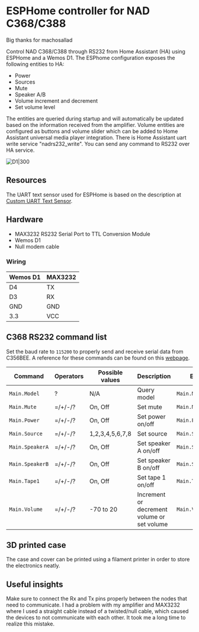 # ESPHome controller for NAD C368/C388

Big thanks for machosallad

Control NAD C368/C388 through RS232 from Home Assistant (HA) using ESPHome and a Wemos D1. The ESPhome configuration exposes the following entities to HA:

- Power
- Sources
- Mute
- Speaker A/B
- Volume increment and decrement
- Set volume level

The entities are queried during startup and will automatically be updated based on the information received from the amplifier.
Volume entities are configured as buttons and volume slider which can be added to Home Assistant universal media player integration.
There is Home Assistant uart write service "nadrs232_write". You can send any command to RS232 over HA service.

![D1|300](https://user-images.githubusercontent.com/16154330/224545597-2250914c-15a7-4edc-a7ab-20a4b03c57b4.jpg)

## Resources

The UART text sensor used for ESPHome is based on the description at [Custom UART Text Sensor](https://esphome.io/cookbook/uart_text_sensor.html).

## Hardware

- MAX3232 RS232 Serial Port to TTL Conversion Module
- Wemos D1
- Null modem cable

### Wiring

| Wemos D1 | MAX3232 |
| -------- | ------- |
| D4       | TX      |
| D3       | RX      |
| GND      | GND     |
| 3.3      | VCC     |

## C368 RS232 command list

Set the baud rate to `115200` to properly send and receive serial data from C356BEE. A reference for these commands can be
found on this [webpage](https://www.yumpu.com/en/document/read/35405103/c356-rs232-command-list-nad-electronics-main-lektropacks).

| Command         | Operators | Possible values                     | Description                                   | Example             |
| --------------- | --------- | ----------------------------------- | ----------------------------------------------| ------------------- |
| `Main.Model`    | ?         | N/A                                 | Query model                                   | `Main.Model?`       |
| `Main.Mute`     | =/+/-/?   | On, Off                             | Set mute                                      | `Main.Mute=On`      |
| `Main.Power`    | =/+/-/?   | On, Off                             | Set power on/off                              | `Main.Power=On`     |
| `Main.Source`   | =/+/-/?   | 1,2,3,4,5,6,7,8                     | Set source                                    | `Main.Source=CD`    |
| `Main.SpeakerA` | =/+/-/?   | On, Off                             | Set speaker A on/off                          | `Main.SpeakerA=On`  |
| `Main.SpeakerB` | =/+/-/?   | On, Off                             | Set speaker B on/off                          | `Main.SpeakerB=Off` |
| `Main.Tape1`    | =/+/-/?   | On, Off                             | Set tape 1 on/off                             | `Main.Tape1=On`     |
| `Main.Volume`   | =/+/-/?   | -70 to 20                           | Increment or decrement volume or set volume   | `Main.Volume+`      |

## 3D printed case

The case and cover can be printed using a filament printer in order to store the electronics neatly.

## Useful insights

Make sure to connect the Rx and Tx pins properly between the nodes that need to communicate. I had a problem with my amplifier and
MAX3232 where I used a straight cable instead of a twisted/null cable, which caused the devices to not communicate with each other.
It took me a long time to realize this mistake.
